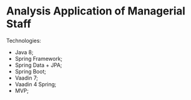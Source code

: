 # Analysis Application of Managerial Staff
Technologies:
- Java 8;
- Spring Framework;
- Spring Data + JPA;
- Spring Boot;
- Vaadin 7;
- Vaadin 4 Spring;
- MVP;
